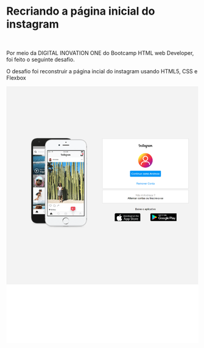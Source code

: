 <h1>Recriando a página inicial do instagram</h1>
</br>
<p>Por meio da DIGITAL INOVATION ONE do Bootcamp HTML web Developer, foi feito o seguinte desafio.</p>
<p>O desafio foi reconstruir a página incial do instagram usando HTML5, CSS e Flexbox</p>
 <img src="./img/tela_instagram.png">
  